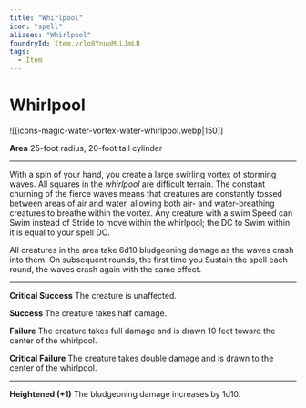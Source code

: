 ```yaml
---
title: "Whirlpool"
icon: "spell"
aliases: "Whirlpool"
foundryId: Item.vrlo8YnuoMLLJmLB
tags:
  - Item
---
```


# Whirlpool
![[icons-magic-water-vortex-water-whirlpool.webp|150]]

**Area** 25-foot radius, 20-foot tall cylinder

* * *

With a spin of your hand, you create a large swirling vortex of storming waves. All squares in the _whirlpool_ are difficult terrain. The constant churning of the fierce waves means that creatures are constantly tossed between areas of air and water, allowing both air- and water-breathing creatures to breathe within the vortex. Any creature with a swim Speed can Swim instead of Stride to move within the whirlpool; the DC to Swim within it is equal to your spell DC.

All creatures in the area take 6d10 bludgeoning damage as the waves crash into them. On subsequent rounds, the first time you Sustain the spell each round, the waves crash again with the same effect.

* * *

**Critical Success** The creature is unaffected.

**Success** The creature takes half damage.

**Failure** The creature takes full damage and is drawn 10 feet toward the center of the whirlpool.

**Critical Failure** The creature takes double damage and is drawn to the center of the whirlpool.

* * *

**Heightened (+1)** The bludgeoning damage increases by 1d10.
